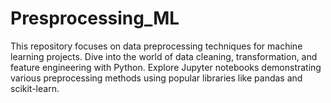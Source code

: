 # Presprocessing_ML

This repository focuses on data preprocessing techniques for machine learning projects. Dive into the world of data cleaning, transformation, and feature engineering with Python. Explore Jupyter notebooks demonstrating various preprocessing methods using popular libraries like pandas and scikit-learn.
